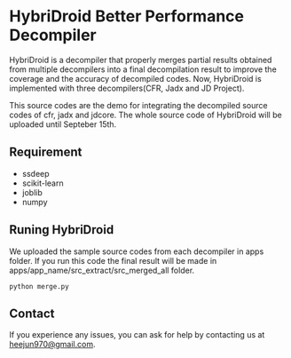 # HybriDroid Better Performance Decompiler

HybriDroid is a decompiler that properly merges partial results obtained from multiple decompilers into a final decompilation result to improve the coverage and the accuracy of decompiled codes. Now, HybriDroid is implemented with three decompilers(CFR, Jadx and JD Project).

This source codes are the demo for integrating the decompiled source codes of cfr, jadx and jdcore.
The whole source code of HybriDroid will be uploaded until Septeber 15th.

## Requirement
* ssdeep
* scikit-learn
* joblib
* numpy

## Runing HybriDroid
We uploaded the sample source codes from each decompiler in apps folder. If you run this code the final result will be made in apps/app_name/src_extract/src_merged_all folder.
```
python merge.py
```

## Contact
If you experience any issues, you can ask for help by contacting us at heejun970@gmail.com.
